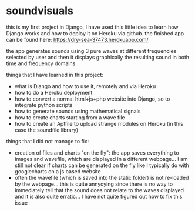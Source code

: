 # soundvisuals

this is my first project in Django, I have used this little idea to learn how Django works and how to deploy it on Heroku via github.
the finished app can be found here:
https://dry-sea-37473.herokuapp.com/

the app generates sounds using 3 pure waves at different frequencies selected by user and then it displays graphically the resulting sound in both time and frequency domains

things that I have learned in this project:
- what is Django and how to use it, remotely and via Heroku
- how to do a Heroku deployment
- how to convert a normal html+js+php website into Django, so to integrate python scripts
- how to generate sounds using mathematical signals
- how to create charts starting from a wave file
- how to create an Aptfile to upload strange modules on Heroku (in this case the soundfile library)

things that I did not manage to fix: 
- creation of files and charts "on the fly": the app saves everything to images and wavefile, which are displayed in a different webpage...  I am still not clear if charts can be generated on the fly like I typically do with googlecharts on a js based website
- often the wavefile (which is saved into the static folder) is not re-loaded by the webpage... this is quite annyoying since there is no way to immediately tell that the sound does not relate to the waves displayed and it is also quite erratic... I have not quite figured out how to fix this issue

